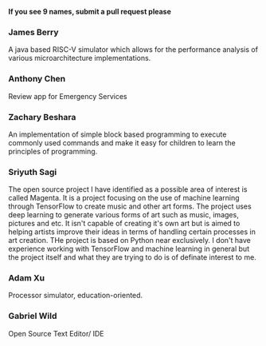 **If you see 9 names, submit a pull request please**

### James Berry

A java based RISC-V simulator which allows for the performance analysis of various microarchitecture implementations.

### Anthony Chen

Review app for Emergency Services

### Zachary Beshara

An implementation of simple block based programming to execute commonly used commands and make it easy for children to learn the principles of programming.

### Sriyuth Sagi

The open source project I have identified as a possible area of interest is called Magenta. It is a project focusing on the use of machine learning through TensorFlow to create music and other art forms. The project uses deep learning to generate various forms of art such as music, images, pictures and etc. It isn't capable of creating it's own art but is aimed to helping artists improve their ideas in terms of handling certain processes in art creation. THe project is based on Python near exclusively. I don't have experience working with TensorFlow and machine learning in general but the project itself and what they are trying to do is of definate interest to me.

### Adam Xu
Processor simulator, education-oriented.

### Gabriel Wild
Open Source Text Editor/ IDE
